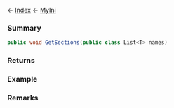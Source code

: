 ← [Index](Api-Index) ← [MyIni](VRage.Game.ModAPI.Ingame.Utilities.MyIni)

### Summary

```csharp
public void GetSections(public class List<T> names)
```

### Returns

### Example

### Remarks

